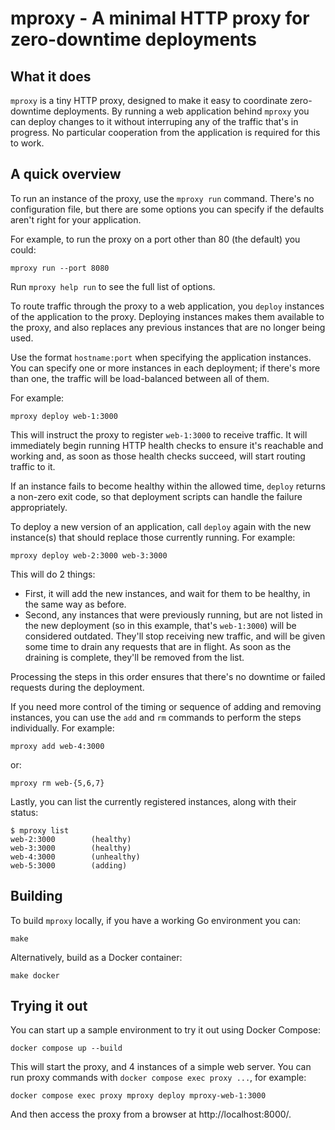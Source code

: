 # mproxy - A minimal HTTP proxy for zero-downtime deployments

## What it does

`mproxy` is a tiny HTTP proxy, designed to make it easy to coordinate
zero-downtime deployments. By running a web application behind `mproxy` you can
deploy changes to it without interruping any of the traffic that's in progress.
No particular cooperation from the application is required for this to work.

## A quick overview

To run an instance of the proxy, use the `mproxy run` command. There's no
configuration file, but there are some options you can specify if the defaults
aren't right for your application.

For example, to run the proxy on a port other than 80 (the default) you could:

    mproxy run --port 8080

Run `mproxy help run` to see the full list of options.

To route traffic through the proxy to a web application, you `deploy` instances of
the application to the proxy. Deploying instances makes them available to the proxy,
and also replaces any previous instances that are no longer being used.

Use the format `hostname:port` when specifying the application instances. You
can specify one or more instances in each deployment; if there's more than one,
the traffic will be load-balanced between all of them.

For example:

    mproxy deploy web-1:3000

This will instruct the proxy to register `web-1:3000` to receive traffic. It
will immediately begin running HTTP health checks to ensure it's reachable and
working and, as soon as those health checks succeed, will start routing traffic
to it.

If an instance fails to become healthy within the allowed time, `deploy` returns
a non-zero exit code, so that deployment scripts can handle the failure
appropriately.

To deploy a new version of an application, call `deploy` again with the new
instance(s) that should replace those currently running. For example:

    mproxy deploy web-2:3000 web-3:3000

This will do 2 things:

- First, it will add the new instances, and wait for them to be healthy, in the
  same way as before.
- Second, any instances that were previously running, but are not listed in the
  new deployment (so in this example, that's `web-1:3000`) will be considered
  outdated. They'll stop receiving new traffic, and will be given some time to
  drain any requests that are in flight. As soon as the draining is complete,
  they'll be removed from the list.

Processing the steps in this order ensures that there's no downtime or failed
requests during the deployment.

If you need more control of the timing or sequence of adding and removing
instances, you can use the `add` and `rm` commands to perform the steps
individually. For example:

    mproxy add web-4:3000

or:

    mproxy rm web-{5,6,7}

Lastly, you can list the currently registered instances, along with their
status:

    $ mproxy list
    web-2:3000        (healthy)
    web-3:3000        (healthy)
    web-4:3000        (unhealthy)
    web-5:3000        (adding)

## Building

To build `mproxy` locally, if you have a working Go environment you can:

    make

Alternatively, build as a Docker container:

    make docker

## Trying it out

You can start up a sample environment to try it out using Docker Compose:

    docker compose up --build

This will start the proxy, and 4 instances of a simple web server. You can run
proxy commands with `docker compose exec proxy ...`, for example:

    docker compose exec proxy mproxy deploy mproxy-web-1:3000

And then access the proxy from a browser at http://localhost:8000/.
